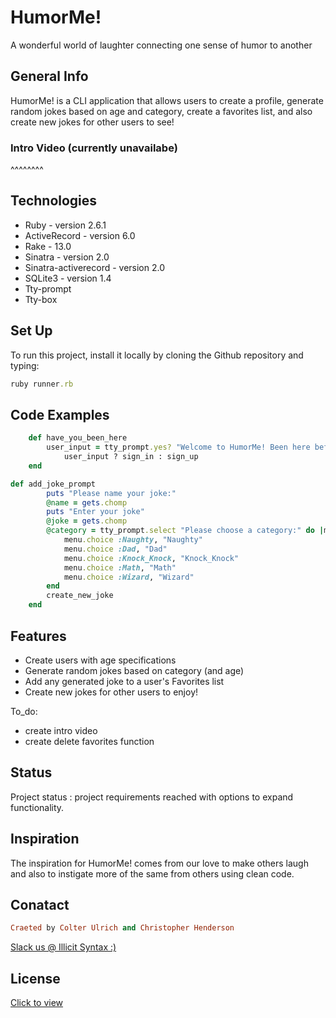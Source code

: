 # HumorMe!
A wonderful world of laughter connecting one sense of humor to another

## General Info

HumorMe! is a CLI application that allows users to create a profile, generate random jokes based on age and category, create a favorites list, and also create new jokes for other users to see! 

### Intro Video (currently unavailabe)
^^^^^^^^

## Technologies

* Ruby - version 2.6.1 
* ActiveRecord - version 6.0
* Rake - 13.0
* Sinatra - version 2.0
* Sinatra-activerecord - version 2.0
* SQLite3 - version 1.4
* Tty-prompt  
* Tty-box

## Set Up 
 To run this project, install it locally by cloning the Github repository and typing:
 ```ruby
ruby runner.rb
```

## Code Examples
```ruby
    def have_you_been_here 
        user_input = tty_prompt.yes? "Welcome to HumorMe! Been here before?"
            user_input ? sign_in : sign_up
    end
```
```ruby
def add_joke_prompt
        puts "Please name your joke:"
        @name = gets.chomp
        puts "Enter your joke"
        @joke = gets.chomp
        @category = tty_prompt.select "Please choose a category:" do |menu|
            menu.choice :Naughty, "Naughty"
            menu.choice :Dad, "Dad"
            menu.choice :Knock_Knock, "Knock_Knock"
            menu.choice :Math, "Math"
            menu.choice :Wizard, "Wizard"
        end
        create_new_joke
    end
```
## Features
* Create users with age specifications
* Generate random jokes based on category (and age)
* Add any generated joke to a user's Favorites list
* Create new jokes for other users to enjoy!

To_do: 
* create intro video
* create delete favorites function

## Status
Project status : project requirements reached with options to expand functionality.

## Inspiration 
The inspiration for HumorMe! comes from our love to make others laugh and also to instigate more of the same from others using clean code.
## Conatact
```ruby
Craeted by Colter Ulrich and Christopher Henderson
```
[Slack us @ Illicit Syntax :) ](https://flatironschool.zoom.us/j/98415124678?pwd=Ympwcy9oTDljUDlOakk1Mm1LL0YyZz09)

## License 
[Click to view](https://github.com/cju5025/HumorMe)

